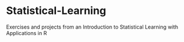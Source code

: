 # Statistical-Learning
Exercises and projects from an Introduction to Statistical Learning with Applications in R
